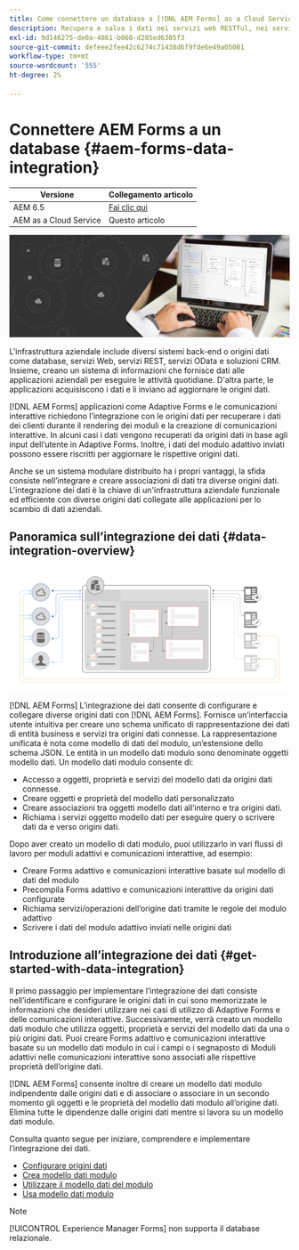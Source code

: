```yaml
---
title: Come connettere un database a [!DNL AEM Forms] as a Cloud Service?
description: Recupera e salva i dati nei servizi web RESTful, nei servizi web basati su SOAP e nei servizi OData da un modulo adattivo o da un flusso di lavoro AEM.
exl-id: 9d146275-de0a-4861-b060-d205ed6305f3
source-git-commit: defeee2fee42c6274c71438d6f9fde6e49a05081
workflow-type: tm+mt
source-wordcount: '555'
ht-degree: 2%

---
```


# Connettere AEM Forms a un database {#aem-forms-data-integration}

| Versione | Collegamento articolo |
| -------- | ---------------------------- |
| AEM 6.5 | [Fai clic qui](https://experienceleague.adobe.com/docs/experience-manager-65/forms/form-data-model/data-integration.html) |
| AEM as a Cloud Service | Questo articolo |


![Integrazione dei dati](do-not-localize/data-integeration.png)

L&#39;infrastruttura aziendale include diversi sistemi back-end o origini dati come database, servizi Web, servizi REST, servizi OData e soluzioni CRM. Insieme, creano un sistema di informazioni che fornisce dati alle applicazioni aziendali per eseguire le attività quotidiane. D&#39;altra parte, le applicazioni acquisiscono i dati e li inviano ad aggiornare le origini dati.

[!DNL AEM Forms] applicazioni come Adaptive Forms e le comunicazioni interattive richiedono l’integrazione con le origini dati per recuperare i dati dei clienti durante il rendering dei moduli e la creazione di comunicazioni interattive. In alcuni casi i dati vengono recuperati da origini dati in base agli input dell’utente in Adaptive Forms. Inoltre, i dati del modulo adattivo inviati possono essere riscritti per aggiornare le rispettive origini dati.

Anche se un sistema modulare distribuito ha i propri vantaggi, la sfida consiste nell’integrare e creare associazioni di dati tra diverse origini dati. L&#39;integrazione dei dati è la chiave di un&#39;infrastruttura aziendale funzionale ed efficiente con diverse origini dati collegate alle applicazioni per lo scambio di dati aziendali.

## Panoramica sull’integrazione dei dati {#data-integration-overview}

![aem-forms-data-integer](assets/aem-forms-data-integeration.png)

[!DNL AEM Forms] L’integrazione dei dati consente di configurare e collegare diverse origini dati con [!DNL AEM Forms]. Fornisce un’interfaccia utente intuitiva per creare uno schema unificato di rappresentazione dei dati di entità business e servizi tra origini dati connesse. La rappresentazione unificata è nota come modello di dati del modulo, un’estensione dello schema JSON. Le entità in un modello dati modulo sono denominate oggetti modello dati. Un modello dati modulo consente di:

* Accesso a oggetti, proprietà e servizi del modello dati da origini dati connesse.
* Creare oggetti e proprietà del modello dati personalizzato
* Creare associazioni tra oggetti modello dati all’interno e tra origini dati.
* Richiama i servizi oggetto modello dati per eseguire query o scrivere dati da e verso origini dati.

Dopo aver creato un modello di dati modulo, puoi utilizzarlo in vari flussi di lavoro per moduli adattivi e comunicazioni interattive, ad esempio:

* Creare Forms adattivo e comunicazioni interattive basate sul modello di dati del modulo
* Precompila Forms adattivo e comunicazioni interattive da origini dati configurate
* Richiama servizi/operazioni dell’origine dati tramite le regole del modulo adattivo
* Scrivere i dati del modulo adattivo inviati nelle origini dati

## Introduzione all’integrazione dei dati {#get-started-with-data-integration}

Il primo passaggio per implementare l’integrazione dei dati consiste nell’identificare e configurare le origini dati in cui sono memorizzate le informazioni che desideri utilizzare nei casi di utilizzo di Adaptive Forms e delle comunicazioni interattive. Successivamente, verrà creato un modello dati modulo che utilizza oggetti, proprietà e servizi del modello dati da una o più origini dati. Puoi creare Forms adattivo e comunicazioni interattive basate su un modello dati modulo in cui i campi o i segnaposto di Moduli adattivi nelle comunicazioni interattive sono associati alle rispettive proprietà dell’origine dati.

[!DNL AEM Forms] consente inoltre di creare un modello dati modulo indipendente dalle origini dati e di associare o associare in un secondo momento gli oggetti e le proprietà del modello dati modulo all’origine dati. Elimina tutte le dipendenze dalle origini dati mentre si lavora su un modello dati modulo.

Consulta quanto segue per iniziare, comprendere e implementare l’integrazione dei dati.

* [Configurare origini dati](configure-data-sources.md)
* [Crea modello dati modulo](create-form-data-models.md)
* [Utilizzare il modello dati del modulo](work-with-form-data-model.md)
* [Usa modello dati modulo](using-form-data-model.md)

>[!NOTE]
>
>[!UICONTROL Experience Manager Forms] non supporta il database relazionale.
